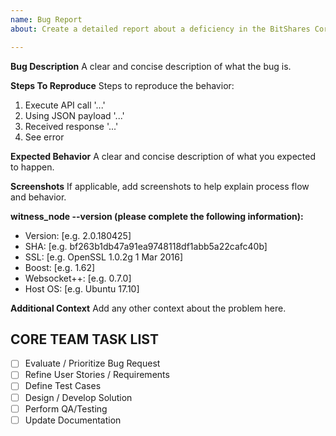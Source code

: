 ```yaml
---
name: Bug Report
about: Create a detailed report about a deficiency in the BitShares Core implementation.

---
```


**Bug Description**
A clear and concise description of what the bug is.

**Steps To Reproduce**
Steps to reproduce the behavior:
1. Execute API call '...'
2. Using JSON payload '...'
3. Received response '...'
4. See error

**Expected Behavior**
A clear and concise description of what you expected to happen.

**Screenshots**
If applicable, add screenshots to help explain process flow and behavior.

**witness_node --version (please complete the following information):**
 - Version: [e.g. 2.0.180425]
 - SHA: [e.g. bf263b1db47a91ea9748118df1abb5a22cafc40b]
 - SSL: [e.g. OpenSSL 1.0.2g  1 Mar 2016]
 - Boost: [e.g. 1.62]
 - Websocket++: [e.g. 0.7.0]
 - Host OS: [e.g. Ubuntu 17.10]

**Additional Context**
Add any other context about the problem here.

## CORE TEAM TASK LIST
- [ ] Evaluate / Prioritize Bug Request
- [ ] Refine User Stories / Requirements
- [ ] Define Test Cases
- [ ] Design / Develop Solution
- [ ] Perform QA/Testing
- [ ] Update Documentation
